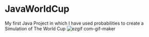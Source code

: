 # JavaWorldCup
My first Java Project in which I have used probabilities to create a Simulation of The World Cup
![ezgif com-gif-maker](https://user-images.githubusercontent.com/107858231/215131537-0d13b7a1-2885-4a09-a6de-32f88e0f7e57.gif)
